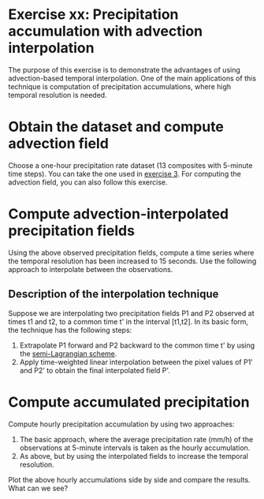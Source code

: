 # Exercise xx: Precipitation accumulation with advection interpolation

The purpose of this exercise is to demonstrate the advantages of using advection-based temporal interpolation. One of the main applications of this technique is computation of precipitation accumulations, where high temporal resolution is needed.

# Obtain the dataset and compute advection field

Choose a one-hour precipitation rate dataset (13 composites with 5-minute time steps). You can take the one used in [exercise 3](https://github.com/pySTEPS/ERAD-nowcasting-course-2022/blob/hands-on-users/hands-on-session-users/notebooks/block_03_optical_flow_and_extrapolation.ipynb). For computing the advection field, you can also follow this exercise.

# Compute advection-interpolated precipitation fields

Using the above observed precipitation fields, compute a time series where the temporal resolution has been increased to 15 seconds. Use the following approach to interpolate between the observations.

## Description of the interpolation technique

Suppose we are interpolating two precipitation fields P1 and P2 observed at times t1 and t2, to a common time t' in the interval [t1,t2]. In its basic form, the technique has the following steps:

 1. Extrapolate P1 forward and P2 backward to the common time t' by using the [semi-Lagrangian scheme](https://pysteps.readthedocs.io/en/stable/generated/pysteps.extrapolation.semilagrangian.extrapolate.html).
 3. Apply time-weighted linear interpolation between the pixel values of P1' and P2' to obtain the final interpolated field P'.

# Compute accumulated precipitation

Compute hourly precipitation accumulation by using two approaches:

1. The basic approach, where the average precipitation rate (mm/h) of the observations at 5-minute intervals is taken as the hourly accumulation.
2. As above, but by using the interpolated fields to increase the temporal resolution.

Plot the above hourly accumulations side by side and compare the results. What can we see?